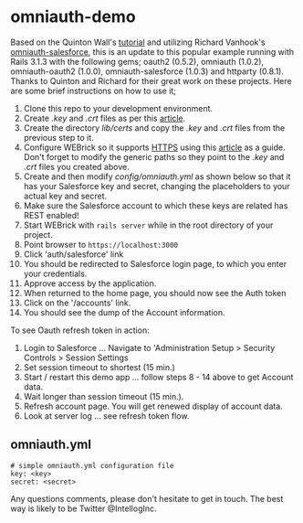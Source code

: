 # omniauth-demo

Based on the Quinton Wall's [tutorial](http://devcenter.heroku.com/articles/omniauth-and-force-com) and utilizing Richard Vanhook's [omniauth-salesforce](https://github.com/richardvanhook/omniauth-salesforce), this is an update to this popular example running with Rails 3.1.3 with the following gems; oauth2 (0.5.2), omniauth (1.0.2), omniauth-oauth2 (1.0.0), omniauth-salesforce (1.0.3) and httparty (0.8.1).  Thanks to Quinton and Richard for their great work on these projects.  Here are some brief instructions on how to use it;

1. Clone this repo to your development environment.
1. Create _.key_ and _.crt_ files as per this [article](http://www.akadia.com/services/ssh_test_certificate.html).
1. Create the directory _lib/certs_ and copy the _.key_ and _.crt_ files from the previous step to it.
1. Configure WEBrick so it supports [HTTPS](http://en.wikipedia.org/wiki/HTTP_Secure) using this  [article](http://www.nearinfinity.com/blogs/chris_rohr/configuring_webrick_to_use_ssl.html) as a guide.  Don't forget to modify the generic paths so they point to the _.key_ and _.crt_ files you created above. 
1. Create and then modify _config/omniauth.yml_ as shown below so that it has your Salesforce key and secret, changing the placeholders to your actual key and secret.
1. Make sure the Salesforce account to which these keys are related has REST enabled!
1. Start WEBrick with `rails server` while in the root directory of your project.
1. Point browser to `https://localhost:3000`
1. Click 'auth/salesforce' link
1. You should be redirected to Salesforce login page, to which you enter your credentials.
1. Approve access by the application.
1. When returned to the home page, you should now see the Auth token
1. Click on the '/accounts' link.
1. You should see the dump of the Account information.

To see Oauth refresh token in action:

1. Login to Salesforce ... Navigate to 'Administration Setup > Security Controls > Session Settings
1. Set session timeout to shortest (15 min.)
1. Start / restart this demo app ... follow steps 8 - 14 above to get Account data.
1. Wait longer than session timeout (15 min.).
1. Refresh account page. You will get renewed display of account data.
1. Look at server log ... see refresh token flow.

## omniauth.yml

````
# simple omniauth.yml configuration file
key: <key>
secret: <secret>
````

Any questions comments, please don't hesitate to get in touch.  The best way is likely to be Twitter @IntellogInc.


